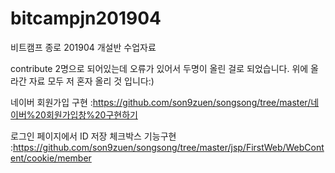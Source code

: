 # bitcampjn201904
비트캠프 종로 201904 개설반 수업자료

contribute 2명으로 되어있는데 오류가 있어서 두명이 올린 걸로 되었습니다. 
위에 올라간 자료 모두 저 혼자 올리 것 입니다:)

네이버 회원가입 구현
:https://github.com/son9zuen/songsong/tree/master/네이버%20회원가입창%20구현하기

로그인 페이지에서 ID 저장 체크박스 기능구현
:https://github.com/son9zuen/songsong/tree/master/jsp/FirstWeb/WebContent/cookie/member
